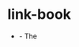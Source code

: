 # link-book
- [<dialog>: The Dialog element - HTML: HyperText Markup Language | MDN](https://developer.mozilla.org/en-US/docs/Web/HTML/Element/dialog) - The <dialog> HTML element represents a dialog box or other interactive component, such as a dismissible alert, inspector, or subwindow.